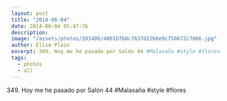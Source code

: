 ```yaml
---
layout: post
title: "2014-06-04"
date: 2014-06-04 05:47:35
description: 
image: "/assets/photos/201406/4001b7b8c7637d22b6e9c750672c7806.jpg"
author: Elise Plain
excerpt: 349. Hoy me he pasado por Salón 44 #Malasaña #style #flores
tags: 
  - photos
  - all
---
```


349. Hoy me he pasado por Salón 44 #Malasaña #style #flores
<p></p>
